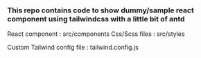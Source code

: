 ### This repo contains code to show dummy/sample react component using tailwindcss with a little bit of antd

React component : src/components
Css/Scss files : src/styles

Custom Tailwind config file : tailwind.config.js
